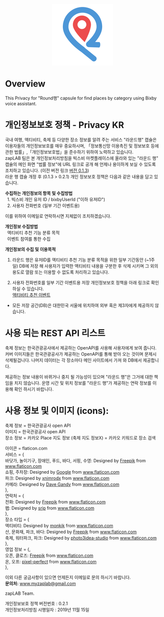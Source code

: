 <p align="center">
  <img src="https://github.com/muzaffar622/Round-/blob/master/00ef3964-f2e0-44ee-b4d5-d2ca8bba72bd_200x200.png?raw=true" width="200" height="200"/>
</p>

# Overview
This Privacy for "Round행" capsule for find places by category using Bixby voice assistant.

# 개인정보보호 정책 - Privacy KR
국내 여행, 액티비티, 축제 등 다양한 장소 정보를 알려 주는 서비스 "라운드행" 캡슐은 이용자들의 개인정보보호를 매우 중요하시며,
「정보통신망 이용촉진 및 정보보호 등에 관한 법률」,「개인정보보호법」을 준수하기 위하여 노력하고 있습니다.<br/> 
zapLAB 팀은 본 개인정보처리방침을 빅스비 마켓플레이스에 올라와 있는 "라운드 행" 캡슐의 메인 화면 "법률 정보"에 URL 링크로 공개 해
언제나 용이하게 보실 수 있도록 조치하고 있습니다. (이전 버전 링크 [버전 0.1.3](https://github.com/muzaffar622/Round-/blob/master/prev_privacy_terms_v1.md))<br/>
라운 행 캡슐 개정 후 (0.1.3 > 0.2.1) 개인 정보보호 정책은 다음과 같은 내용을 담고 있습니다.

**수집하는 개인정보의 항목 및 수집방법** <br/>
&ensp;1. 빅스비 개인 유저 ID / bixbyUserId ("이하 유져ID") <br/>
&ensp;2. 사용자 전화번호 (일부 기간 이벤트용) <br/>

이를 위하여 이메일로 연락하시면 지체없이 조치하겠습니다. 

**개인정보 수집방법** <br/>
&ensp;액티비티 추천 기능 분류 목적<br/> 
&ensp;이벤트 참여를 통한 수집<br/> 


**개인정보의 수집 및 이용목적**

1. 라운드 행은 유저ID를 액티비티 추천 기능 분류 목적을 위한 일부 기간동안 (~1주일) DB에 저장 해 사용자가 입력한 액티비티 내용을 구분한 후 
삭제 시키며 그 외의 용도로 열람 또는 이용할 수 없도록 처리하고 있습니다. <br/> 

2. 사용자 전화번호를 일부 기간 이벤트용 저장 개인정보보호 정책을 아래 링크로 확인 하실 수 있습니다.<br>
[액티비티 추천 이벤트](https://github.com/muzaffar622/Round-/blob/master/recommend.md)<br>


- 모든 저장 공간(DB)은 대한민국 서울에 위치하여 외부 혹은 제3자에게 제공하지 않습니다.



# 사용 되는 REST API 리스트 
축제 정보는 한국관광공사에서 제공하는 OpenAPI를 사용해 사용자에게 보여 줍니다.
커버 이미지들은 한국관광공사가 제공하는 OpenAPI를 통해 받아 오는 것이며 문제시 삭제될겁니다.
나머지 데이터는 각 장소마다 메인 사이트에서 가져 와 DB에서 제공합니다. 

제공하는 정보 내용이 바뀌거나 중지 될 가능성이 있으며 "라운드 행"은 그거에 대한 책임을 치지 않습니다.
운영 시간 및 위치 정보를 "라운드 행"가 제공하는 연락 정보를 이용해 확인 하시기 바랍니다.


# 사용 정보 및 이미지 (icons):  

축제 정보 = 한국관광공사 open API   
이미지 = 한국관광공사 open API  
장소 정보 = 카카오 Place 
지도 정보 (축제 지도 정보X) = 카카오 키워드로 장소 검색  


아이콘 = flaticon.com  
서비스 = { <br/>
바닷가, 놀이기구, 장애인, 푸드, 바다, 서핑, 수영: Designed by [Freepik](https://www.freepik.com/) from www.flaticon.com <br/>
쇼핑, 주차장: Designed by [Google](https://www.flaticon.com/authors/google) from www.flaticon.com <br/> 
파크: Designed by [xnimrodx](https://www.flaticon.com/authors/xnimrodx ) from www.flaticon.com <br/>
카메라: Designed by [Dave Gandy](https://www.flaticon.com/authors/dave-gandy) from www.flaticon.com <br/>
},<br>
연락처 = {<br>
전화: Designed by [Freepik](https://www.freepik.com/) from www.flaticon.com <br>
왭: Designed by [srip](https://www.flaticon.com/authors/srip) from www.flaticon.com <br> 
},<br>
장소 타입 = {<br>
액티비티: Designed by [monkik](https://www.flaticon.com/authors/monkik) from www.flaticon.com <br>
산, 문화재, 파크, 바다: Designed by [Freepik](https://www.freepik.com/) from www.flaticon.com <br>
축제, 워터파크, 파크: Designed by [photo3idea-studio](https://www.flaticon.com/authors/photo3idea-studio) from www.flaticon.com <br>
},<br>
영업 정보 = {,<br>
오픈, 클로즈: [Freepik](https://www.freepik.com/) from www.flaticon.com <br/>
온, 오프: [pixel-perfect](https://www.flaticon.com/authors/pixel-perfect) from www.flaticon.com <br/>
},<br>

이외 다른 궁금사항이 있으면 언제든지 이메일로 문의 하시기 바랍니다.<br/>
**문의처:** www.myzaplab@gmail.com<br/>

zapLAB Team.

개인정보보호 정책 버전번호 : 0.2.1<br/>
개인정보처리방침 시행일자 : 2019년 11월 15일<br/>
